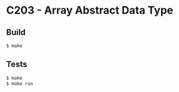 # C203 - Array Abstract Data Type
## Build
```bash
$ make
```

## Tests
```bash
$ make
$ make run
```